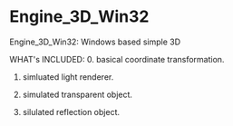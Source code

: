 # Engine_3D_Win32
Engine_3D_Win32: Windows based simple 3D


WHAT's INCLUDED:
0. basical coordinate transformation.

1. simluated light renderer.

2. simulated transparent object.

3. silulated reflection object.